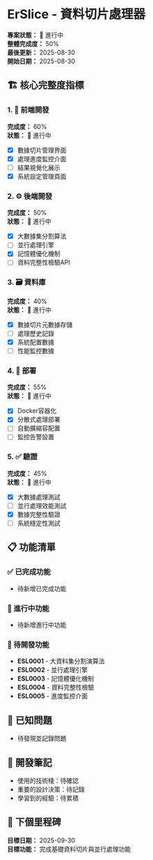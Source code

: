 # ErSlice - 資料切片處理器

**專案狀態：** 🚧 進行中  
**整體完成度：** 50%  
**最後更新：** 2025-08-30  
**開始日期：** 2025-08-30  

## 🏗️ 核心完整度指標

### 1. 🎨 前端開發
**完成度：** 60%  
**狀態：** 🚧 進行中  
- [x] 數據切片管理界面
- [x] 處理進度監控介面
- [ ] 結果視覺化展示
- [x] 系統設定管理頁面

### 2. ⚙️ 後端開發  
**完成度：** 50%  
**狀態：** 🚧 進行中  
- [x] 大數據集分割算法
- [ ] 並行處理引擎
- [x] 記憶體優化機制
- [ ] 資料完整性檢驗API

### 3. 🗃️ 資料庫
**完成度：** 40%  
**狀態：** 🚧 進行中  
- [x] 數據切片元數據存儲
- [ ] 處理歷史記錄
- [x] 系統配置數據
- [ ] 性能監控數據

### 4. 🚀 部署
**完成度：** 55%  
**狀態：** 🚧 進行中  
- [x] Docker容器化
- [x] 分散式處理部署
- [ ] 自動擴縮容配置
- [ ] 監控告警設置

### 5. ✅ 驗證
**完成度：** 45%  
**狀態：** 🚧 進行中  
- [x] 大數據處理測試
- [ ] 並行處理效能測試
- [x] 數據完整性驗證
- [ ] 系統穩定性測試

## 📋 功能清單

### ✅ 已完成功能
- 待新增已完成功能

### 🚧 進行中功能  
- 待新增進行中功能

### 📝 待開發功能
- **ESL0001** - 大資料集分割演算法
- **ESL0002** - 並行處理引擎
- **ESL0003** - 記憶體優化機制
- **ESL0004** - 資料完整性檢驗
- **ESL0005** - 進度監控介面

## 🐛 已知問題
- 待發現並記錄問題

## 📝 開發筆記
- 使用的技術棧：待確認
- 重要的設計決策：待記錄
- 學習到的經驗：待累積

## 🎯 下個里程碑
**目標日期：** 2025-09-30  
**目標功能：** 完成基礎資料切片與並行處理功能